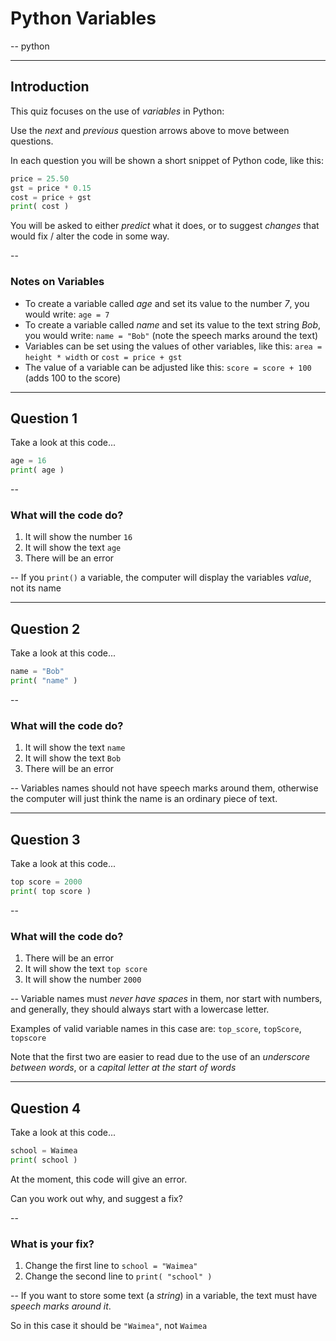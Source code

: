# Python Variables

--
python


--------------------------------------------------------------------------
## Introduction

This quiz focuses on the use of *variables* in Python:

Use the *next* and *previous* question arrows above to move between questions.

In each question you will be shown a short snippet of Python code, like this:

```python
price = 25.50
gst = price * 0.15
cost = price + gst
print( cost )
```

You will be asked to either *predict* what it does, or to suggest  *changes* that would fix / alter the code in some way.

--
### Notes on Variables

* To create a variable called *age* and set its value to the number *7*, you would write: `age = 7`
* To create a variable called *name* and set its value to the text string *Bob*, you would write: `name = "Bob"` (note the speech marks around the text)
* Variables can be set using the values of other variables, like this: `area = height * width` or `cost = price + gst`
* The value of a variable can be adjusted like this: `score = score + 100` (adds 100 to the score)

--------------------------------------------------------------------------
## Question 1

Take a look at this code...

```python
age = 16
print( age )
```

--
### What will the code do?

1. It will show the number `16`
2. It will show the text `age`
3. There will be an error

--
If you `print()` a variable, the computer will display the variables *value*, not its name


--------------------------------------------------------------------------
## Question 2

Take a look at this code...

```python
name = "Bob"
print( "name" )
```

--
### What will the code do?

1. It will show the text `name`
2. It will show the text `Bob`
3. There will be an error

--
Variables names should not have speech marks around them, otherwise the computer will just think the name is an ordinary piece of text.


--------------------------------------------------------------------------
## Question 3

Take a look at this code...

```python
top score = 2000
print( top score )
```

--
### What will the code do?

1. There will be an error
2. It will show the text `top score`
3. It will show the number `2000`

--
Variable names must *never have spaces* in them, nor start with numbers, and generally, they should always start with a lowercase letter.

Examples of valid variable names in this case are: `top_score`, `topScore`, `topscore`

Note that the first two are easier to read due to the use of an *underscore between words*, or a *capital letter at the start of words*


--------------------------------------------------------------------------
## Question 4

Take a look at this code...

```python
school = Waimea
print( school )
```

At the moment, this code will give an error.

Can you work out why, and suggest a fix?

--
### What is your fix?

1. Change the first line to `school = "Waimea"`
2. Change the second line to `print( "school" )`

--
If you want to store some text (a *string*) in a variable, the text must have *speech marks around it*.

So in this case it should be `"Waimea"`, not `Waimea`

